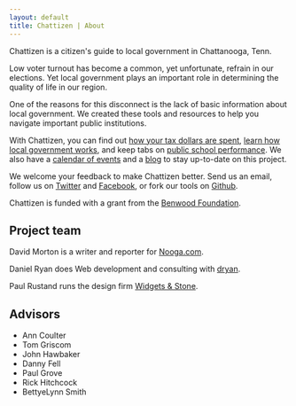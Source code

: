 ```yaml
---
layout: default
title: Chattizen | About
---
```


Chattizen is a citizen's guide to local government in Chattanooga, Tenn. 

Low voter turnout has become a common, yet unfortunate, refrain in our elections. Yet local government plays an important role in determining the quality of life in our region.

One of the reasons for this disconnect is the lack of basic information about local government. We created these tools and resources to help you navigate important public institutions.

With Chattizen, you can find out [how your tax dollars are spent](http://chattizen.org/tax-receipt/), [learn how local government works](http://guide.chattizen.org), and keep tabs on [public school performance](http://example.com). We also have a [calendar of events](http://example.com) and a [blog](http://chattizen.tumblr.com) to stay up-to-date on this project.

We welcome your feedback to make Chattizen better. Send us an email, follow us on [Twitter](http://twitter.com/itypewords) and [Facebook](http://facebook.com/chattizen), or fork our tools on [Github](https://github.com/chattizen).

Chattizen is funded with a grant from the [Benwood Foundation](http://benwood.org).

## Project team

David Morton is a writer and reporter for [Nooga.com](http://nooga.com).

Daniel Ryan does Web development and consulting with [dryan](http://dryan.com).

Paul Rustand runs the design firm [Widgets & Stone](http://widgetsandstone.com).

## Advisors

+ Ann Coulter
+ Tom Griscom
+ John Hawbaker
+ Danny Fell
+ Paul Grove
+ Rick Hitchcock
+ BettyeLynn Smith


